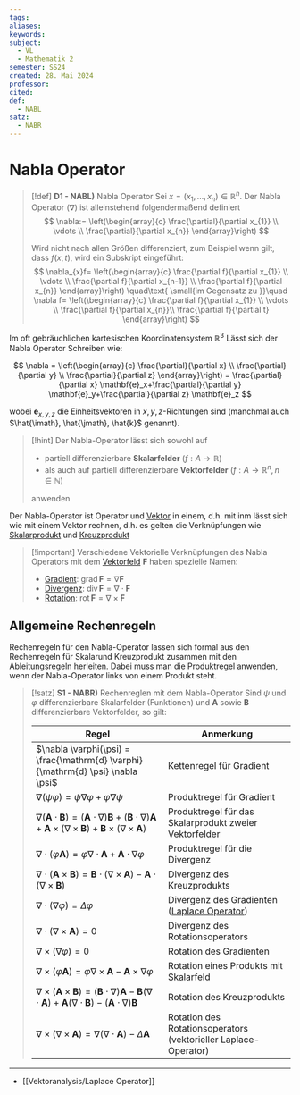 ```yaml
---
tags: 
aliases: 
keywords: 
subject:
  - VL
  - Mathematik 2
semester: SS24
created: 28. Mai 2024
professor: 
cited: 
def:
  - NABL
satz:
  - NABR
---
```

 

# Nabla Operator

> [!def] **D1 - NABL)** Nabla Operator
> Sei $x = (x_{1}, \dots, x_n) \in \mathbb{R}^{n}$. Der Nabla Operator ($\nabla$) ist alleinstehend folgendermaßend definiert
> $$
> \nabla:= \left(\begin{array}{c} \frac{\partial}{\partial x_{1}} \\ \vdots \\ \frac{\partial}{\partial x_{n}} \end{array}\right)
> $$
> 
> Wird nicht nach allen Größen differenziert, zum Beispiel wenn gilt, dass $f(x,t)$, wird ein Subskript eingeführt:
> $$
> \nabla_{x}f= \left(\begin{array}{c} \frac{\partial f}{\partial x_{1}} \\ \vdots \\ \frac{\partial f}{\partial x_{n-1}} \\ \frac{\partial f}{\partial x_{n}} \end{array}\right) \quad\text{ \small{im Gegensatz zu }}\quad  \nabla f= \left(\begin{array}{c} \frac{\partial f}{\partial x_{1}} \\ \vdots \\ \frac{\partial f}{\partial x_{n}}\\ \frac{\partial f}{\partial t} \end{array}\right)
> $$


Im oft gebräuchlichen kartesischen Koordinatensystem $\mathbb{R}^{3}$ Lässt sich der Nabla Operator Schreiben wie:

$$
\nabla = \left(\begin{array}{c}
\frac{\partial}{\partial x} \\
\frac{\partial}{\partial y} \\
\frac{\partial}{\partial z}
\end{array}\right) = \frac{\partial}{\partial x} \mathbf{e}_x+\frac{\partial}{\partial y} \mathbf{e}_y+\frac{\partial}{\partial z} \mathbf{e}_z
$$

wobei $\mathbf{e}_{x, y, z}$ die Einheitsvektoren in $x, y, z$-Richtungen sind (manchmal auch $\hat{\imath}, \hat{\jmath}, \hat{k}$ genannt).
   
> [!hint] Der Nabla-Operator lässt sich sowohl auf
> - partiell differenzierbare **Skalarfelder** ($f:A\to \mathbb{R}$)
> - als auch auf partiell differenzierbare **Vektorfelder** ($f:A \to \mathbb{R}^{n}, n \in\mathbb{N}$)
> 
> anwenden

Der Nabla-Operator ist Operator und [Vektor](../../Algebra/Vektor.md) in einem, d.h. mit inm lässt sich wie mit einem Vektor rechnen, d.h. es gelten die Verknüpfungen wie [Skalarprodukt](../../Algebra/Skalarprodukt.md) und [Kreuzprodukt](../../Algebra/Kreuzprodukt.md)

> [!important] Verschiedene Vektorielle Verknüpfungen des Nabla Operators mit dem [Vektorfeld](Vektoranalysis/Vektorfeld.md) $\mathbf{F}$ haben spezielle Namen:
> - [Gradient](Vektoranalysis/Gradient.md): $\mathrm{grad} \,\mathbf{F} = \nabla \mathbf{F}$
> - [Divergenz](Divergenz.md): $\mathrm{div}\, \mathbf{F} = \nabla \cdot\mathbf{F}$
> - [Rotation](Vektoranalysis/Rotor.md): $\mathrm{rot}\, \mathbf{F} = \nabla \times \mathbf{F}$

## Allgemeine Rechenregeln

Rechenregeln für den Nabla-Operator lassen sich formal aus den Rechenregeln für Skalarund Kreuzprodukt zusammen mit den Ableitungsregeln herleiten.
Dabei muss man die Produktregel anwenden, wenn der Nabla-Operator links von einem Produkt steht.

> [!satz] **S1 - NABR)** Rechenreglen mit dem Nabla-Operator
> Sind $\psi$ und $\varphi$ differenzierbare Skalarfelder (Funktionen) und $\boldsymbol{A}$ sowie $\boldsymbol{B}$ differenzierbare Vektorfelder, so gilt:
>
> |**Regel**|**Anmerkung**|
> |---|---|
> |$\nabla \varphi(\psi) = \frac{\mathrm{d} \varphi}{\mathrm{d} \psi} \nabla \psi$|Kettenregel für Gradient|
> |$\nabla(\psi \varphi) = \psi \nabla \varphi + \varphi \nabla \psi$|Produktregel für Gradient|
> |$\nabla(\boldsymbol{A} \cdot \boldsymbol{B}) = (\boldsymbol{A} \cdot \nabla) \boldsymbol{B} + (\boldsymbol{B} \cdot \nabla) \boldsymbol{A} + \boldsymbol{A} \times (\nabla \times \boldsymbol{B}) + \boldsymbol{B} \times (\nabla \times \boldsymbol{A})$|Produktregel für das Skalarprodukt zweier Vektorfelder|
> |$\nabla \cdot (\varphi \boldsymbol{A}) = \varphi \nabla \cdot \boldsymbol{A} + \boldsymbol{A} \cdot \nabla \varphi$|Produktregel für die Divergenz|
> |$\nabla \cdot (\boldsymbol{A} \times \boldsymbol{B}) = \boldsymbol{B} \cdot (\nabla \times \boldsymbol{A}) - \boldsymbol{A} \cdot (\nabla \times \boldsymbol{B})$|Divergenz des Kreuzprodukts|
> |$\nabla \cdot (\nabla \varphi) = \Delta \varphi$|Divergenz des Gradienten ([Laplace Operator](Vektoranalysis/Laplace%20Operator.md))|
> |$\nabla \cdot (\nabla \times \boldsymbol{A}) = 0$|Divergenz des Rotationsoperators|
> |$\nabla \times (\nabla \varphi) = 0$|Rotation des Gradienten|
> |$\nabla \times (\varphi \boldsymbol{A}) = \varphi \nabla \times \boldsymbol{A} - \boldsymbol{A} \times \nabla \varphi$|Rotation eines Produkts mit Skalarfeld|
> |$\nabla \times (\boldsymbol{A} \times \boldsymbol{B}) = (\boldsymbol{B} \cdot \nabla) \boldsymbol{A} - \boldsymbol{B} (\nabla \cdot \boldsymbol{A}) + \boldsymbol{A} (\nabla \cdot \boldsymbol{B}) - (\boldsymbol{A} \cdot \nabla) \boldsymbol{B}$|Rotation des Kreuzprodukts|
> |$\nabla \times (\nabla \times \boldsymbol{A}) = \nabla (\nabla \cdot \boldsymbol{A}) - \Delta \boldsymbol{A}$|Rotation des Rotationsoperators (vektorieller Laplace-Operator)|

---

- [[Vektoranalysis/Laplace Operator]]